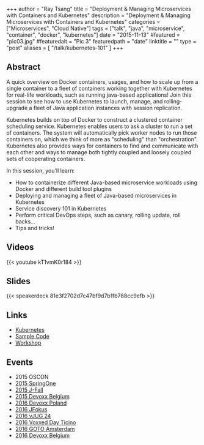+++
author = "Ray Tsang"
title = "Deployment & Managing Microservices with Containers and Kubernetes"
description = "Deployment & Managing Microservices with Containers and Kubernetes"
categories = ["Microservices", "Cloud Native"]
tags = ["talk", "java", "microservice", "container", "docker", "kubernetes"]
date = "2015-11-13"
#featured = "pic03.jpg"
#featuredalt = "Pic 3"
featuredpath = "date"
linktitle = ""
type = "post"
aliases = [
  "/talk/kubernetes-101"
]
+++

## Abstract
A quick overview on Docker containers, usages, and how to scale up from a single container to a fleet of containers working together with Kubernetes for real-life workloads, such as running java-based applications! Join this session to see how to use Kubernetes to launch, manage, and rolling-upgrade a fleet of Java application instances with session replication.

Kubernetes builds on top of Docker to construct a clustered container scheduling service. Kubernetes enables users to ask a cluster to run a set of containers. The system will automatically pick worker nodes to run those containers on, which we think of more as "scheduling" than "orchestration". Kubernetes also provides ways for containers to find and communicate with each other and ways to manage both tightly coupled and loosely coupled sets of cooperating containers.

In this session, you'll learn:
- How to containerize different Java-based microservice workloads using Docker and different build tool plugins
- Deploying and managing a fleet of Java-based microservices in Kubernetes
- Service discovery 101 in Kubernetes
- Perform critical DevOps steps, such as canary, rolling update, roll backs...
- Tips and tricks!

## Videos
{{< youtube kT1vmK0r184 >}}


## Slides
{{< speakerdeck 81e3f2702d7c47bf9d7b1fb788cc9efb >}}

## Links
- [Kubernetes](https://kubernetes.io)
- [Sample Code](https://github.com/saturnism/spring-boot-docker)
- [Workshop](http://bit.ly/k8s-lab)

## Events
- 2015 OSCON
- [2015 SpringOne](https://www.youtube.com/watch?v=Bcs-inRnLDc)
- [2015 J-Fall](https://www.youtube.com/watch?v=0mIwhAJz2Gg)
- [2015 Devoxx Belgium](https://www.youtube.com/watch?v=kT1vmK0r184)
- [2016 Devoxx Poland](https://www.youtube.com/watch?v=Z_gzl8RqZuE)
- [2016 JFokus](https://www.youtube.com/watch?v=R2l-tL_1els)
- [2016 vJUG 24](https://www.youtube.com/watch?v=27PExjWv6GY)
- [2016 Voxxed Day Ticino](https://www.youtube.com/watch?v=4ZLVAymNA80)
- [2016 GOTO Amsterdam](https://www.youtube.com/watch?v=8qSpvRKrgHk)
- [2016 Devoxx Belgium](https://www.youtube.com/watch?v=hvfr_g4sBWY)
